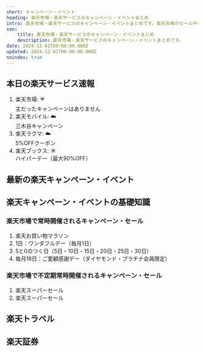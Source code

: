 ```yaml
---
short: キャンペーン・イベント
heading: 楽天市場・楽天サービスのキャンペーン・イベントまとめ
intro: 楽天市場・楽天サービスのキャンペーン・イベントまとめです。楽天市場のセールやキャンペーン、楽天モバイルのキャンペーンなど、楽天関連の最新情報をお届けします。
seo:
    title: 楽天市場・楽天サービスのキャンペーン・イベントまとめ
    description: 楽天市場・楽天サービスのキャンペーン・イベントまとめです。
date: 2024-12-01T00:00:00.000Z
updated: 2024-12-01T00:00:00.000Z
noindex: true
---
```


## 本日の楽天サービス速報

1. 楽天市場: ☔️<br>主だったキャンペーンはありません
1. 楽天モバイル: ☁️<br>三木谷キャンペーン
1. 楽天ラクマ: ☁️<br>5%OFFクーポン
1. 楽天ブックス: ☀️<br>ハイパーデー（最大90%OFF）

## 最新の楽天キャンペーン・イベント

## 楽天キャンペーン・イベントの基礎知識

### 楽天市場で常時開催されるキャンペーン・セール

1. 楽天お買い物マラソン
1. 1日：ワンダフルデー（毎月1日）
1. 5と0のつく日（5日・10日・15日・20日・25日・30日）
1. 毎月18日：ご愛顧感謝デー（ダイヤモンド・プラチナ会員限定）

### 楽天市場で不定期常時開催されるキャンペーン・セール

1. 楽天スーパーセール
1. 楽天スーパーセール

## 楽天トラベル

## 楽天証券